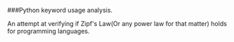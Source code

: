###Python keyword usage analysis.

An attempt at verifying if Zipf's Law(Or any power law for that matter) holds for programming languages.
